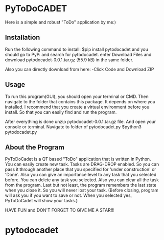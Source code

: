 # PyToDoCADET

Here is a simple and robust "ToDo" application by me:)

## Installation

Run the following command to install:
$pip install pytodocadet
and you should go to PyPi and search for pytodocadet.
enter Download Files and download pytodocadet-0.0.1.tar.gz (55.9 kB) in the same folder.

Also you  can directly download from here:
-Click Code and Download ZIP

## Usage 

To run this program(GUI), you should open your terminal
    or CMD. Then navigate to the folder that contains this package.
It depends on where you installed.
I recommend that you create a virtual environment before you install.
So that you can easily find and run the program.

After everything is done unzip pytodocadet-0.0.1.tar.gz file.
And open your console or terminal. Navigate to folder of pytodocadet.py
$python3 pytodocadet.py

## About the Program

PyToDoCadet is a QT based "ToDo" application that is written in Python.
You can easily create new task. 
Tasks are DRAG-DROP enabled. So you can pass it through another place that
    you specified for 'under construction' or 'Done'.
Also you can give an importance level to any task that you selected before.
You can delete any task you selected.
Also you can clear all the task from the program.
Last but not least, the program remembers the last state when you close it.
So you will never lost your task.
(Before closing, program will ask you if you want to save or not.
    When you selected yes, PyToDoCadet will show your tasks.)

HAVE FUN and DON'T FORGET TO GIVE ME A STAR!!!
# pytodocadet

